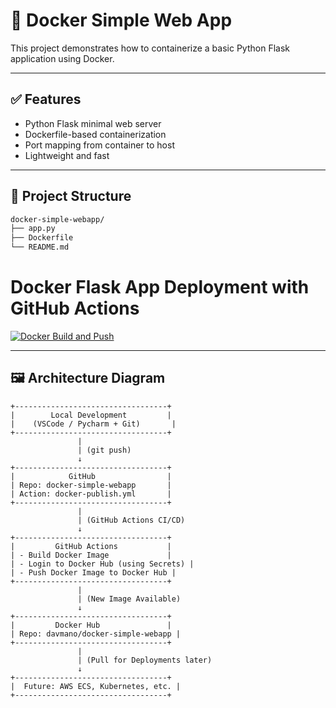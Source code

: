 # 🚀 Docker Simple Web App

This project demonstrates how to containerize a basic Python Flask application using Docker.

---

## ✅ Features
- Python Flask minimal web server
- Dockerfile-based containerization
- Port mapping from container to host
- Lightweight and fast

---

## 📂 Project Structure

```bash
docker-simple-webapp/
├── app.py
├── Dockerfile
└── README.md
```

#  Docker Flask App Deployment with GitHub Actions

[![Docker Build and Push](https://github.com/davmano/flask-docker/actions/workflows/docker-publish.yml/badge.svg)](https://github.com/davmano/flask-docker/actions)

---

## 🖼 Architecture Diagram
```
+----------------------------------+
|        Local Development         |
|    (VSCode / Pycharm + Git)       |
+----------------------------------+
               |
               | (git push)
               ↓
+----------------------------------+
|            GitHub                |
| Repo: docker-simple-webapp       |
| Action: docker-publish.yml       |
+----------------------------------+
               |
               | (GitHub Actions CI/CD)
               ↓
+----------------------------------+
|         GitHub Actions           |
| - Build Docker Image             |
| - Login to Docker Hub (using Secrets) |
| - Push Docker Image to Docker Hub |
+----------------------------------+
               |
               | (New Image Available)
               ↓
+----------------------------------+
|         Docker Hub               |
| Repo: davmano/docker-simple-webapp |
+----------------------------------+
               |
               | (Pull for Deployments later)
               ↓
+----------------------------------+
|  Future: AWS ECS, Kubernetes, etc. |
+----------------------------------+
```

